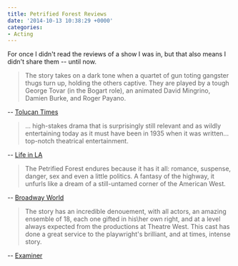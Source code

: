 ```yaml
---
title: Petrified Forest Reviews
date: '2014-10-13 10:38:29 +0000'
categories:
- Acting
---
```

For once I didn't read the reviews of a show I was in, but that also means I
didn't share them -- until now.

> The story takes on a dark tone when a quartet of gun toting gangster thugs turn
up, holding the others captive. They are played by a tough George Tovar (in the
Bogart role), an animated David Mingrino, Damien Burke, and Roger Payano.

-- [Tolucan
Times](http://tolucantimes.info/section/theatre_review/i-have-two-currently-running-productions-to-tell-you-about-this-week/)


> ... high-stakes drama that is surprisingly still relevant and as wildly
entertaining today as it must have been in 1935 when it was written... top-notch
theatrical entertainment.

-- [Life in
LA](http://lifeinla.com/entertainment/streams/theatre/128-theatre/862/the-petrified-forest-is-alive-and-well.html)

> The Petrified Forest endures because it has it all: romance, suspense, danger,
sex and even a little politics. A fantasy of the highway, it unfurls like a
dream of a still-untamed corner of the American West.

-- [Broadway
World](http:\\www.broadwayworld.com\los-angeles\article\BWW-Reviews-THE-PETRIFIED-FOREST-is-a-Clever-Mash-Up-of-a-Love-Story-Gangster-Tale-and-Political-Drama-20140324)

> The story has an incredible denouement, with all actors, an amazing ensemble
of 18, each one gifted in his\her own right, and at a level always expected from
the productions at Theatre West. This cast has done a great service to the
playwright's brilliant, and at times, intense story.

-- [Examiner](http:\\www.examiner.com\review\highway-dreams-and-drama-unfurled-the-petrified-forest?cid=rss)

